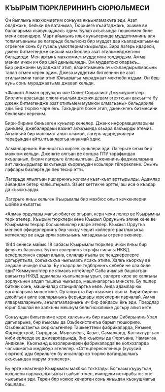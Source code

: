 ## КЪЫРЫМ ТЮРКЛЕРИНИНЪ СЮРЮЛЬМЕСИ

Он йыллыкъ махкюмиетим сонъуна якъынламакъта эди.
Азат оладжакъ, бельки де ватаныма, Тюркиеге къайтаджакъ, эшиме ве балаларыма къавушаджакъ эдим.
Булар акъкъында тюшюнмек биле мени севиндире.
Март айынынъ ильк куньлеринде муддетимнинъ аля толмагъаныны ве лагерьде бельгисиз бир муддет даа къаладжагъымны огренген сонъ бу гузель умютлерим къырылды.
Зира лагерь идареси, дженк битмегендже сиясий махбюслер азат этильмейджегини бильдирди.
Мен артыкъ махкюмиет муддетини толдурдым.
Амма меним ичюн ич бир шей денъишмеди.
Эм муддетсиз оларакъ...
Бир риджанен мураджаат этип, вазиетимнинъ ачыкъландырылмасыны талап этмек керек эдим.
Джеза муддетим биткенини ве азат этильмемни талаи этип Юкъарыгъа мураджаат мектюби яздым.
Он беш кунь сонъ мураджаатыма джевап кельди.

«Фашист Алман ордулары иле Совет Социалист Джумхуриетлер Бирлиги арасында олюм-къалым дженки девам этеяткъан вакъытта бу дженк битмегендже азат отильмем мумкюн олмагъаны» бильдириле эди.
Бир тюрлю чаре ёкъ.
Такъдирге боюн эгип, дженкнпнъ битмесини беклемек кереким.

Бири-бирине бенъзеген куньлер кечелер.
Дженк информацияларыны динълей, джебэлердеки вазиет акъкъында озьара лакъырды этемиз.
Акъикъий бир малюмат алып оламай, лагерь идареджилери тарафындан айтылгъанларгъа инанмай эдик.

Алманларнынъ Винницагъа кирген куньлери эди.
Лагерьге янъы бир махкюм кельди.
Дженкте олгъан ве сонъра ГПУ тарафындан якъаланып, бизим лагерьге ёлланылгъан.
Дженкнинъ фаджиаларына аит лакъырдылар вакътында къоркъудан козьлери тёгереклене.
Онынъ лафлары бизлерге де пек тесир этти.

Лагерьде япылгъан ишлернинъ колеми къат-къат арттырылды.
Адамлар айвандан бетер чалыштырыла.
Эзиет кеттикче артты, аш исе о къадар да къыскъарды.

Лагерьге янъы кельген Къырымлы бир махбюс олып кечкенлерни шойле анълатты:

«Алман ордулары магълюбиетке огърап, керн чеки лелер ве Къырымны терк этелер.
Къырым тюрклери кене Къызыл Ордунынъ элине кече ве Къырымны текрар большевиклер идаре этелер.
Къызыл Ордугъа менсюп офицерлернинъ бир чокъу чешит койлерге раатлыкъкъа кеткенлер ве анда ерли халкънынъ мизаджыны огрене экенлер.

1944 сенеси майыс 18 сабасы Къырымлы тюрклер ичюн янъы бир фелякет башлана.
Бутюн эвлернинъ этрафы силялы НКВД аскерлеринен сарып алына, силялар къапы ве пенджерелерге догърултыла, сокъакъкъа чыкъмакъ ясакъ этиле.
Халкъ къоркъу ве эеджан ичинде къала.
Бу къарар ве тедбпрнинъ себеби не ола биле эди?
Коммунистлер не япмакъ истейлер?
Саба ачылып башлагъан вакъытта НКВД адамлары къапыларны урып, эвлерге кире ве халкъны зорлукънен апдап тышкъа чыкъара, машиналаргъа минсете.
Бу пшлер биткен сонъ, машиналар станцияларгъа келе.
Анда адамлар юк вагонларына минсетиле.
Орталыкъта бир къыямет къопа.
Бири-бирини джойгъан аиле азаларынынъ ферьядлары юреклерни парчалай.
Амма ялвармаларнынъ, анълатмаларнынъ ич бир файдасы ёкъ эди.
Поездлар юрип башлай ве халкъны мешъум бельгисизликке догъру алып кете.

Сонъундан бильгениме коре халкънынъ бир къысмы Сибирьнинъ Урал дагъларына, бнр къысмы да Озьбекистангъа барып тюшюриле.
Озьбекистангъа сюрюльгенлер Ташкенттеки фабрикаларда, Янъыёл, Фархадстрой, Сырдарья, Мырзачёль, Хавас, Самарканд, Каттакъургъан киби ерлерде ве дживарларында, бир къысмы да Фергъана, Наманган, Андижан, Къокъанд шеэрлериндеки фабрикаларда ве колхозларда чалышмагъа меджбур этнлелер.
«Сгтецпереселенец» (хусусий сюргюн) ады берильген бу инсанлар эр тюрлю ватандашлыкъ акъкъындан марум этилелер».

Бу ерге кельгенде Къырымлы махбюс токътады.
Богъазы къуругъан, козьлери парлакълыгъыны гъайып эткен, ичиндеки истирабы юзюне чыкъкъан эди.
Терен бпр кокюс кечирген сонъ янъыдан къонушмагъа башлады.
